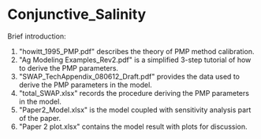 # Conjunctive_Salinity
Brief introduction:
1) "howitt_1995_PMP.pdf" describes the theory of PMP method calibration. 
2) "Ag Modeling Examples_Rev2.pdf" is a simplified 3-step tutorial of how to derive the PMP parameters. 
3) "SWAP_TechAppendix_080612_Draft.pdf" provides the data used to derive the PMP parameters in the model. 
4) "total_SWAP.xlsx" records the procedure deriving the PMP parameters in the model. 
5) "Paper2_Model.xlsx" is the model coupled with sensitivity analysis part of the paper.
6) "Paper 2 plot.xlsx" contains the model result with plots for discussion. 
